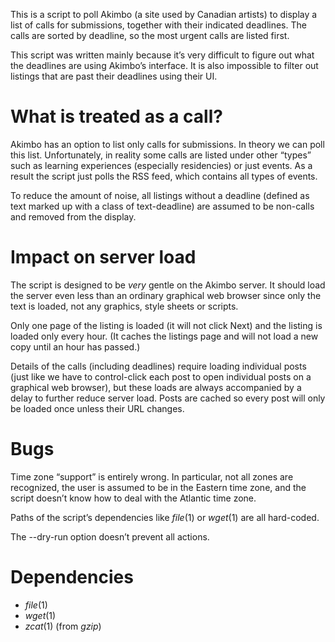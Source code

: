 This is a script to poll Akimbo (a site used by Canadian artists) to display
a list of calls for submissions, together with their indicated deadlines.
The calls are sorted by deadline,
so the most urgent calls are listed first.

This script was written mainly because it’s very difficult to figure out what the deadlines are using Akimbo’s interface.
It is also impossible to filter out listings that are past their deadlines using their UI.

What is treated as a call?
=========================

Akimbo has an option to list only calls for submissions.
In theory we can poll this list. 
Unfortunately, in reality some calls are listed under other “types” such as learning experiences (especially residencies) or just events.
As a result the script just polls the RSS feed, which contains all types of events.

To reduce the amount of noise,
all listings without a deadline (defined as text marked up with a class of text-deadline)
are assumed to be non-calls and removed from the display.

Impact on server load
=====================

The script is designed to be *very* gentle on the Akimbo server.
It should load the server even less than an ordinary graphical web browser
since only the text is loaded, not any graphics, style sheets or scripts.

Only one page of the listing is loaded (it will not click Next)
and the listing is loaded only every hour.
(It caches the listings page and will not load a new copy until an hour has passed.)

Details of the calls (including deadlines)
require loading individual posts
(just like we have to control-click each post to open individual posts on a graphical web browser),
but these loads are always accompanied by a delay to further reduce server load.
Posts are cached so every post will only be loaded once unless their URL changes.

Bugs
====

Time zone “support” is entirely wrong.
In particular, not all zones are recognized,
the user is assumed to be in the Eastern time zone,
and the script doesn’t know how to deal with the Atlantic time zone.

Paths of the script’s dependencies like *file*(1) or *wget*(1) are all hard-coded.

The --dry-run option doesn’t prevent all actions.

Dependencies
============

- *file*(1)
- *wget*(1)
- *zcat*(1) (from *gzip*)

